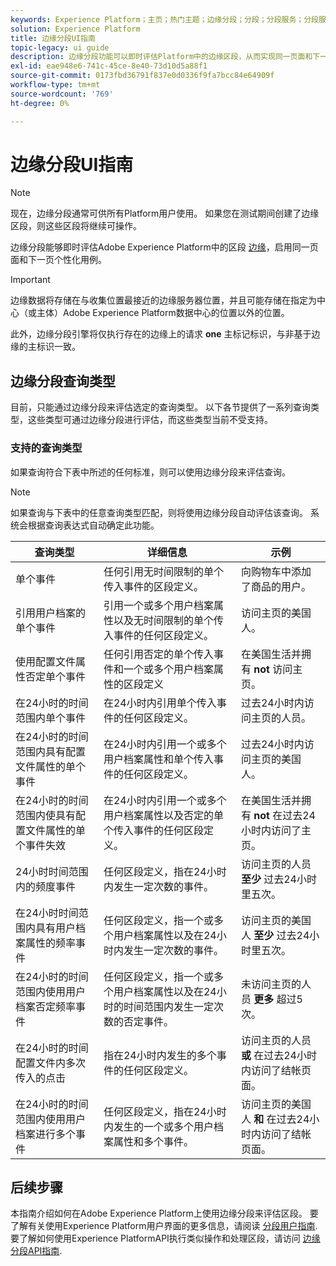 ```yaml
---
keywords: Experience Platform；主页；热门主题；边缘分段；分段；分段服务；分段服务；UI指南；流式边缘；
solution: Experience Platform
title: 边缘分段UI指南
topic-legacy: ui guide
description: 边缘分段功能可以即时评估Platform中的边缘区段，从而实现同一页面和下一页面个性化用例。
exl-id: eae948e6-741c-45ce-8e40-73d10d5a88f1
source-git-commit: 0173fbd36791f837e0d0336f9fa7bcc84e64909f
workflow-type: tm+mt
source-wordcount: '769'
ht-degree: 0%

---
```


# 边缘分段UI指南

>[!NOTE]
>
>现在，边缘分段通常可供所有Platform用户使用。 如果您在测试期间创建了边缘区段，则这些区段将继续可操作。

边缘分段能够即时评估Adobe Experience Platform中的区段 [边缘](../../edge/home.md)，启用同一页面和下一页个性化用例。

>[!IMPORTANT]
>
> 边缘数据将存储在与收集位置最接近的边缘服务器位置，并且可能存储在指定为中心（或主体）Adobe Experience Platform数据中心的位置以外的位置。
>
> 此外，边缘分段引擎将仅执行存在的边缘上的请求 **one** 主标记标识，与非基于边缘的主标识一致。

## 边缘分段查询类型

目前，只能通过边缘分段来评估选定的查询类型。 以下各节提供了一系列查询类型，这些类型可通过边缘分段进行评估，而这些类型当前不受支持。

### 支持的查询类型

如果查询符合下表中所述的任何标准，则可以使用边缘分段来评估查询。

>[!NOTE]
>
>如果查询与下表中的任意查询类型匹配，则将使用边缘分段自动评估该查询。 系统会根据查询表达式自动确定此功能。

| 查询类型 | 详细信息 | 示例 |
| ---------- | ------- | ------- |
| 单个事件 | 任何引用无时间限制的单个传入事件的区段定义。 | 向购物车中添加了商品的用户。 |
| 引用用户档案的单个事件 | 引用一个或多个用户档案属性以及无时间限制的单个传入事件的任何区段定义。 | 访问主页的美国人。 |
| 使用配置文件属性否定单个事件 | 任何引用否定的单个传入事件和一个或多个用户档案属性的区段定义 | 在美国生活并拥有 **not** 访问主页。 |
| 在24小时的时间范围内单个事件 | 在24小时内引用单个传入事件的任何区段定义。 | 过去24小时内访问主页的人员。 |
| 在24小时的时间范围内具有配置文件属性的单个事件 | 在24小时内引用一个或多个用户档案属性和单个传入事件的任何区段定义。 | 过去24小时内访问主页的美国人。 |
| 在24小时的时间范围内使具有配置文件属性的单个事件失效 | 在24小时内引用一个或多个用户档案属性以及否定的单个传入事件的任何区段定义。 | 在美国生活并拥有 **not** 在过去24小时内访问了主页。 |
| 24小时时间范围内的频度事件 | 任何区段定义，指在24小时内发生一定次数的事件。 | 访问主页的人员 **至少** 过去24小时里五次。 |
| 在24小时时间范围内具有用户档案属性的频率事件 | 任何区段定义，指一个或多个用户档案属性以及在24小时内发生一定次数的事件。 | 访问主页的美国人 **至少** 过去24小时里五次。 |
| 在24小时的时间范围内使用用户档案否定频率事件 | 任何区段定义，指一个或多个用户档案属性以及在24小时的时间范围内发生一定次数的否定事件。 | 未访问主页的人员 **更多** 超过5次。 |
| 在24小时的时间配置文件内多次传入的点击 | 指在24小时内发生的多个事件的任何区段定义。 | 访问主页的人员 **或** 在过去24小时内访问了结帐页面。 |
| 在24小时的时间范围内使用用户档案进行多个事件 | 任何区段定义，指在24小时内发生的一个或多个用户档案属性和多个事件。 | 访问主页的美国人 **和** 在过去24小时内访问了结帐页面。 |

## 后续步骤

本指南介绍如何在Adobe Experience Platform上使用边缘分段来评估区段。 要了解有关使用Experience Platform用户界面的更多信息，请阅读 [分段用户指南](./overview.md). 要了解如何使用Experience PlatformAPI执行类似操作和处理区段，请访问 [边缘分段API指南](../api/edge-segmentation.md).
